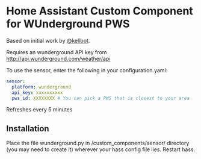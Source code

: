 # Home Assistant Custom Component for WUnderground PWS

Based on initial work by [@kellbot](https://github.com/kellbot/hass-wunderground).

Requires an wunderground API key from http://api.wunderground.com/weather/api

To use the sensor, enter the following in your configuration.yaml:

```yaml
sensor:
  platform: wunderground
  api_key: xxxxxxxxxx
  pws_id: XXXXXXXX # You can pick a PWS that is closest to your area
```
Refreshes every 5 minutes

## Installation

Place the file wunderground.py in /custom_components/sensor/ directory (you may need to create it) wherever your hass config file lies. Restart hass.
